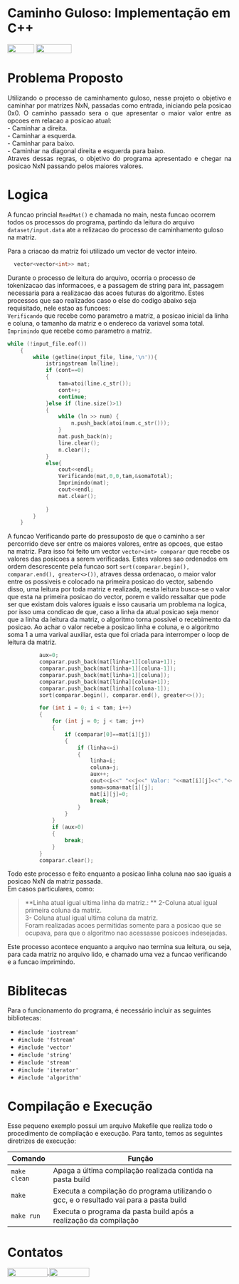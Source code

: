 # Caminho Guloso: Implementação em C++

<div style="display: inline-block;">
<img align="center" height="20px" width="60px" src="https://img.shields.io/badge/C%2B%2B-00599C?style=for-the-badge&logo=c%2B%2B&logoColor=white"/> 
<img align="center" height="20px" width="80px" src="https://img.shields.io/badge/Made%20for-VSCode-1f425f.svg"/> 
</a> 
</div>

# Problema Proposto
<p align="justify">
  Utilizando o processo de caminhamento guloso, nesse projeto o objetivo e caminhar por matrizes NxN, passadas como entrada, iniciando pela posicao 0x0. O caminho passado sera o que apresentar o maior valor entre as opcoes em relacao a posicao atual: <br>
  - Caminhar a direita. <br>
  - Caminhar a esquerda. <br>
  - Caminhar para baixo. <br>
  - Caminhar na diagonal direita e esquerda para baixo. <br>
  Atraves dessas regras, o objetivo do programa apresentado e chegar na posicao NxN passando pelos maiores valores.
</p>

# Logica

A funcao princial ```ReadMat()``` e chamada no main, nesta funcao ocorrem todos os processos do programa, partindo da leitura do arquivo ```dataset/input.data``` ate a relizacao do processo de caminhamento guloso na matriz. <br>

Para a criacao da matriz foi utilizado um vector de vector inteiro.
  
  ```c++
    vector<vector<int>> mat;
  ```

Durante o processo de leitura do arquivo, ocorria o processo de tokenizacao das informacoes, e a passagem de string para int, passagem necessaria para a realizacao das acoes futuras do algoritmo. Estes processos que sao realizados caso o else do codigo abaixo seja requisitado, nele estao as funcoes: <br>```Verificando``` que recebe como parametro a matriz, a posicao inicial da linha e coluna, o tamanho da matriz e o endereco da variavel soma total.<br> ```Imprimindo``` que recebe como parametro a matriz.

```c++
while (!input_file.eof())
    {
        while (getline(input_file, line,'\n')){
            istringstream ln(line);
            if (cont==0)
            {
                tam=atoi(line.c_str());
                cont++;
                continue;    
            }else if (line.size()>1)
            {
                while (ln >> num) {
                    n.push_back(atoi(num.c_str()));
                }
                mat.push_back(n);
                line.clear();
                n.clear();
            }
            else{
                cout<<endl;
                Verificando(mat,0,0,tam,&somaTotal);
                Imprimindo(mat);
                cout<<endl;
                mat.clear();
                
            }
        } 
    }
```
A funcao  Verificando  parte do pressuposto de que o caminho a ser percorrido deve ser entre os maiores valores, entre as opcoes, que estao na matriz. Para isso foi feito um vector ```vector<int> comparar``` que recebe os valores das posicoes a serem verificadas. Estes valores sao ordenados em ordem descrescente pela funcao sort ```sort(comparar.begin(), comparar.end(), greater<>())```, atraves dessa ordenacao, o maior valor entre os possiveis e colocado na primeira posicao do vector, sabendo disso, uma leitura por toda matriz e realizada, nesta leitura busca-se o valor que esta na primeira posicao do vector, porem e valido ressaltar que pode ser que existam dois valores iguais e isso causaria um problema na logica, por isso uma condicao de que, caso a linha da atual posicao seja menor que a linha da leitura da matriz, o algoritmo torna possivel o recebimento da posicao. Ao achar o valor recebe a posicao linha e coluna, e o algoritmo soma 1 a uma varival auxiliar, esta que foi criada para interromper o loop de leitura da matriz.
  ```c++
            aux=0;
            comparar.push_back(mat[linha+1][coluna+1]);
            comparar.push_back(mat[linha+1][coluna-1]);
            comparar.push_back(mat[linha+1][coluna]);
            comparar.push_back(mat[linha][coluna+1]);
            comparar.push_back(mat[linha][coluna-1]);
            sort(comparar.begin(), comparar.end(), greater<>());

            for (int i = 0; i < tam; i++)
            {
                for (int j = 0; j < tam; j++)
                {
                    if (comparar[0]==mat[i][j])
                    {
                        if (linha<=i)
                        {
                            linha=i;
                            coluna=j;
                            aux++;
                            cout<<i<<" "<<j<<" Valor: "<<mat[i][j]<<"."<<endl;
                            soma=soma+mat[i][j];
                            mat[i][j]=0;
                            break;
                        }
                    }
                }
                if (aux>0)
                {
                    break;
                }
            }
            comparar.clear();
  ```

 Todo este processo e feito enquanto a posicao linha coluna nao sao iguais a posicao NxN da matriz passada. <br>
 Em casos particulares, como:<br>
> **Linha atual igual ultima linha da matriz.: **
 2-Coluna atual igual primeira coluna da matriz. <br>
 3- Coluna atual igual ultima coluna da matriz. <br>
 Foram realizadas acoes permitidas somente para a posicao que se ocupava, para que o algoritmo nao acessasse posicoes indesejadas. <br>

  Este processo acontece enquanto a arquivo nao termina sua leitura, ou seja, para cada matriz no arquivo lido, e chamado uma vez a funcao verificando e a funcao imprimindo.

 # Biblitecas 
<p>Para o funcionamento do programa, é necessário incluir as seguintes bibliotecas: 
<ul>
    <li><code>#include 'iostream'</code></li>
    <li><code>#include 'fstream'</code></li>
    <li><code>#include 'vector'</code></li>
    <li><code>#include 'string'</code></li>
    <li><code>#include 'stream'</code></li>
    <li><code>#include 'iterator'</code></li>
    <li><code>#include 'algorithm'</code></li>
</ul>

# Compilação e Execução

Esse pequeno exemplo possui um arquivo Makefile que realiza todo o procedimento de compilação e execução. Para tanto, temos as seguintes diretrizes de execução:


| Comando                |  Função                                                                                           |                     
| -----------------------| ------------------------------------------------------------------------------------------------- |
|  `make clean`          | Apaga a última compilação realizada contida na pasta build                                        |
|  `make`                | Executa a compilação do programa utilizando o gcc, e o resultado vai para a pasta build           |
|  `make run`            | Executa o programa da pasta build após a realização da compilação                                 |


# Contatos

<div style="display: inline-block;">
<a href="https://t.me/felipewom">
<img align="center" height="20px" width="90px" src="https://img.shields.io/badge/Telegram-2CA5E0?style=for-the-badge&logo=telegram&logoColor=white"/> 
</a>

<a href="https://www.linkedin.com/in/felipe-werneck-93520a209">
<img align="center" height="20px" width="90px" src="https://img.shields.io/badge/LinkedIn-0077B5?style=for-the-badge&logo=linkedin&logoColor=white"/>
</a>

</div>

<p> </p>
